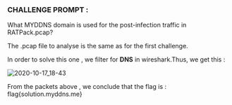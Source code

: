 ### **CHALLENGE PROMPT** :

What MYDDNS domain is used for the post-infection traffic in RATPack.pcap?

The .pcap file to analyse is the same as for the first challenge.

In order to solve this one , we filter for **DNS** in wireshark.Thus, we get this : 


![2020-10-17_18-43](https://user-images.githubusercontent.com/73142671/96652321-57b0bd00-133f-11eb-8b5a-7972ea8ebbef.png)

From the packets above , we conclude that the flag is : flag{solution.myddns.me}

